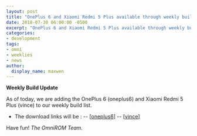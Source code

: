 ```yaml
---
layout: post
title: "OnePlus 6 and Xiaomi Redmi 5 Plus available through weekly builds"
date: 2018-07-30 06:00:00 -0500
excerpt: "OnePlus 6 and Xiaomi Redmi 5 Plus available through weekly builds"
categories:
- development
tags:
- omni
- weeklies
- news
author:
  display_name: maxwen
---
```



**Weekly Build Update**


As of today, we are adding the OnePlus 6 (oneplus6) and Xiaomi Redmi 5 Plus (vince) to our weekly build list.


 - The download links  will be : 
 --	[[oneplus6](http://dl.omnirom.org/oneplus6/)]
 --	[[vince](http://dl.omnirom.org/vince/)]

Have fun!	*The OmniROM Team.*
